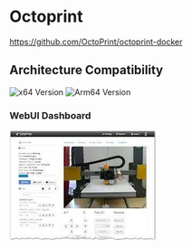 # Octoprint

<https://github.com/OctoPrint/octoprint-docker>

## Architecture Compatibility

![x64 Version](https://img.shields.io/docker/v/octoprint/octoprint/latest?arch=amd64&label=x64) ![Arm64 Version](https://img.shields.io/docker/v/octoprint/octoprint/latest?arch=arm64&label=arm64)

### WebUI Dashboard

![Octoprint UI](../../resources/screenshots/octoprint.webp)
